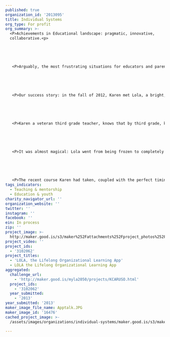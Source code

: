 ```yaml
---
published: true
organization_id: '2013095'
title: Individual Systems
org_type: For profit
org_summary: >-
  <P>Achievements in Educational landscape: pragmatic, innovative,
  collaborative.<p>
   
   
   
   
   
   <P>Arguably, the most frustrating situations for educators and parents alike include: not being able to support children by giving each child the tools he/she needs to navigate through his or her day with confidence and independence.<p>
   
   
   
   
   
   <P>Our success story: in the fall of 2012, Karen met Lola, a bright, kind-hearted, eager and willing third-grader, the type of student that inspires any teaching heart. As the first week of the school year unfolded, Karen observed Lola, despite her powers of persistence, struggle consistently with recalling/retrieving information that she needed to followed multi-step directions. <P>
   
   
   
   
   
   <P>Karen a veteran third grade teacher, knows that by third grade, kids start to take pride in “doing things on their own” and too many reminders by a teacher elicit painful embarrassment. Fortunately, she had just participated in “Structuring the Learning Environment” a special ed professional development series offering strategies to help special needs kids get through “tasks”. Building on what was learned, she began to create work systems on strips of paper for Lola that broke done daily routines and academic situations into “one step at a time lists” and added a little animal clip for Lola to move as she progressed through each step. Karen, in collaboration with Lola's Mom, Carrie, formalized these systems for Lola by posting them in her planner and empowering her to check off her tasks as she went - allowing her to feel far more in control and independent. <P>
   
   
   
   
   
   <P>It was almost magical: Lola went from being frozen to completely independent, with her “work system” at hand. Building on Lola’s achievement, Karen’s principal requested that she share her strategies with other teachers, who in turn successfully applied work systems with their struggling students. <P>
   
   
   
   
   
   <P>The recent course Karen had taken, coupled with the perfect timing of having Lola as student along with the professional development she shared with other teachers made Karen realize just how many kids would in the future, benefit tremendously by a "work system" like she had informally developed for Lola, and an idea took root: an App version.<P>
tags_indicators:
  - Teaching & mentorship
  - Education & youth
charity_navigator_url: ''
organization_website: ''
twitter: ''
instagram: ''
facebook: ''
ein: In process
zip: ''
project_image: >-
  http://maker.good.is/s3/maker%252Fattachments%252Fproject_photos%252Fimages%252F16476%252Fdisplay%252FApptalk.JPG=c570x385
project_video: ''
project_ids:
  - '3102062'
project_titles:
  - 'LOLA, the Lifelong Organizational Learning App'
  - LOLA the Lifelong Organizational Learning App
aggregated:
  challenge_url:
    - 'http://maker.good.is/myla2050/projects/KCARUSO.html'
  project_ids:
    - '3102062'
  year_submitted:
    - '2013'
year_submitted: '2013'
maker_image_file_name: Apptalk.JPG
maker_image_id: '16476'
cached_project_image: >-
  /assets/images/organizations/individual-systems/maker.good.is/s3/maker%252Fattachments%252Fproject_photos%252Fimages%252F16476%252Fdisplay%252FApptalk.JPG=c570x385.jpg

---
```

